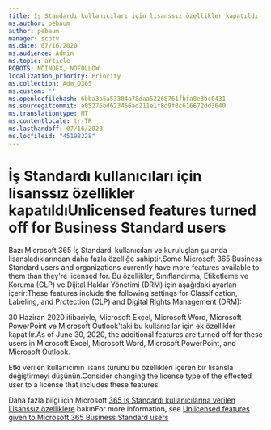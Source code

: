 ```yaml
---
title: İş Standardı kullanıcıları için lisanssız özellikler kapatıldı
ms.author: pebaum
author: pebaum
manager: scotv
ms.date: 07/16/2020
ms.audience: Admin
ms.topic: article
ROBOTS: NOINDEX, NOFOLLOW
localization_priority: Priority
ms.collection: Adm_O365
ms.custom: ''
ms.openlocfilehash: 6bba3b5a53304a78daa52268761fbfa8e3bc0431
ms.sourcegitcommit: a05276bd623466ad211e1f8d9f0c616672dd3640
ms.translationtype: MT
ms.contentlocale: tr-TR
ms.lasthandoff: 07/16/2020
ms.locfileid: "45198228"
---
```

# <a name="unlicensed-features-turned-off-for-business-standard-users"></a><span data-ttu-id="a93e1-102">İş Standardı kullanıcıları için lisanssız özellikler kapatıldı</span><span class="sxs-lookup"><span data-stu-id="a93e1-102">Unlicensed features turned off for Business Standard users</span></span>

<span data-ttu-id="a93e1-103">Bazı Microsoft 365 İş Standardı kullanıcıları ve kuruluşları şu anda lisansladıklarından daha fazla özelliğe sahiptir.</span><span class="sxs-lookup"><span data-stu-id="a93e1-103">Some Microsoft 365 Business Standard users and organizations currently have more features available to them than they're licensed for.</span></span> <span data-ttu-id="a93e1-104">Bu özellikler, Sınıflandırma, Etiketleme ve Koruma (CLP) ve Dijital Haklar Yönetimi (DRM) için aşağıdaki ayarları içerir:</span><span class="sxs-lookup"><span data-stu-id="a93e1-104">These features include the following settings for Classification, Labeling, and Protection (CLP) and Digital Rights Management (DRM):</span></span>
    
<span data-ttu-id="a93e1-105">30 Haziran 2020 itibariyle, Microsoft Excel, Microsoft Word, Microsoft PowerPoint ve Microsoft Outlook'taki bu kullanıcılar için ek özellikler kapatılır.</span><span class="sxs-lookup"><span data-stu-id="a93e1-105">As of June 30, 2020, the additional features are turned off for these users in Microsoft Excel, Microsoft Word, Microsoft PowerPoint, and Microsoft Outlook.</span></span>

<span data-ttu-id="a93e1-106">Etki verilen kullanıcının lisans türünü bu özellikleri içeren bir lisansla değiştirmeyi düşünün.</span><span class="sxs-lookup"><span data-stu-id="a93e1-106">Consider changing the license type of the effected user to a license that includes these features.</span></span> 

<span data-ttu-id="a93e1-107">Daha fazla bilgi için Microsoft [365 İş Standardı kullanıcılarına verilen Lisanssız özelliklere](https://support.microsoft.com/help/4568654/extra-features-to-be-turned-off-for-microsoft-365-business-standard?preview) bakın</span><span class="sxs-lookup"><span data-stu-id="a93e1-107">For more information, see [Unlicensed features given to Microsoft 365 Business Standard users](https://support.microsoft.com/help/4568654/extra-features-to-be-turned-off-for-microsoft-365-business-standard?preview)</span></span>